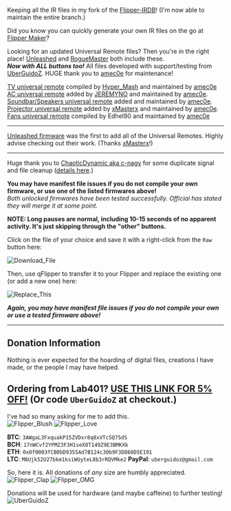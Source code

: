 Keeping all the IR files in my fork of the [Flipper-IRDB](https://github.com/UberGuidoZ/Flipper-IRDB)! (I'm now able to maintain the entire branch.)

Did you know you can quickly generate your own IR files on the go at [Flipper Maker](https://flippermaker.github.io/)?

 Looking for an updated Universal Remote files? Then you're in the right place! [Unleashed](https://github.com/Eng1n33r/flipperzero-firmware) and [RogueMaster](https://github.com/RogueMaster/flipperzero-firmware-wPlugins) both include these.<br>
 ***Now with ALL buttons too!***  All files developed with support/testing from [UberGuidoZ](https://github.com/UberGuidoZ). HUGE thank you to [amec0e](https://github.com/amec0e) for maintenance!
 
[TV universal remote](https://github.com/UberGuidoZ/Flipper/blob/main/Infrared/tv.ir) compiled by [Hyper_Mash](https://discord.com/channels/740930220399525928/954422774141710366/994121751023853668) and maintained by [amec0e](https://github.com/amec0e)<br>
[AC universal remote](https://github.com/UberGuidoZ/Flipper/blob/main/Infrared/ac.ir) added by [JEREMYNO](https://github.com/jaroslavmraz) and maintained by [amec0e](https://github.com/amec0e).<br>
[Soundbar/Speakers universal remote](https://github.com/UberGuidoZ/Flipper/blob/main/Infrared/audio.ir) added and maintained by [amec0e](https://github.com/amec0e).<br>
[Projector universal remote](https://github.com/UberGuidoZ/Flipper/blob/main/Infrared/projectors.ir) added by [xMasterx](https://github.com/Eng1n33r/flipperzero-firmware/commit/029f82dc822e6d3515b39b839a2f70500dc9bb86) and maintained by [amec0e](https://github.com/amec0e).<br>
[Fans universal remote](https://github.com/UberGuidoZ/Flipper/blob/main/Infrared/fans.ir) compiled by Edhel90 and maintained by [amec0e](https://github.com/amec0e)

-----

[Unleashed firmware](https://github.com/Eng1n33r/flipperzero-firmware/releases/latest) was the first to add all of the Universal Remotes. Highly advise checking out their work. (Thanks [xMasterx](https://github.com/xMasterx)!)

-----

Huge thank you to [ChaoticDynamic aka c-nagy](https://github.com/c-nagy) for some duplicate signal and file cleanup ([details here](https://github.com/UberGuidoZ/Flipper/pull/16).)<br>

**You may have manifest file issues if you do not compile your own firmware, or use one of the listed firmwares above!**<br>
*Both unlocked firmwares have been tested successfully. Official has stated they will merge it at some point.*

**NOTE: Long pauses are normal, including 10-15 seconds of no apparent activity. It's just skipping through the "other" buttons.**

Click on the file of your choice and save it with a right-click from the `Raw` button here:

![Download_File](https://user-images.githubusercontent.com/57457139/174234554-555503d2-019f-4dbe-b129-29b3a0a9f1e6.png)

Then, use qFlipper to transfer it to your Flipper and replace the existing one (or add a new one) here:

![Replace_This](https://user-images.githubusercontent.com/57457139/174234726-e39c1917-0d21-4b60-88c9-70fd60ee069f.png)

***Again, you may have manifest file issues if you do not compile your own or use a tested firmware above!***

-----

## Donation Information

Nothing is ever expected for the hoarding of digital files, creations I have made, or the people I may have helped.

## Ordering from Lab401? [USE THIS LINK FOR 5% OFF!](https://lab401.com/r?id=vsmgoc) (Or code `UberGuidoZ` at checkout.)

I've had so many asking for me to add this.<br>
![Flipper_Blush](https://user-images.githubusercontent.com/57457139/183561666-4424a3cc-679b-4016-a368-24f7e7ad0a88.jpg) ![Flipper_Love](https://user-images.githubusercontent.com/57457139/183561692-381d37bd-264f-4c88-8877-e58d60d9be6e.jpg)

**BTC**: `3AWgaL3FxquakP15ZVDxr8q8xVTc5Q75dS`<br>
**BCH**: `17nWCvf2YPMZ3F3H1seX8T149Z9E3BMKXk`<br>
**ETH**: `0x0f0003fCB0bD9355Ad7B124c30b9F3D860D5E191`<br>
**LTC**: `M8Ujk52U27bkm1ksiWUyteL8b3rRQVMke2`
**PayPal**: `uberguidoz@gmail.com`

So, here it is. All donations of *any* size are humbly appreciated.<br>
![Flipper_Clap](https://user-images.githubusercontent.com/57457139/183561789-2e853ede-8ef7-41e8-a67c-716225177e5d.jpg) ![Flipper_OMG](https://user-images.githubusercontent.com/57457139/183561787-e21bdc1e-b316-4e67-b327-5129503d0313.jpg)

Donations will be used for hardware (and maybe caffeine) to further testing!<br>
![UberGuidoZ](https://cdn.discordapp.com/emojis/1000632669622767686.gif)